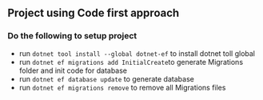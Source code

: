 ﻿## Project using Code first approach
### Do the following to setup project
* run ```dotnet tool install --global dotnet-ef``` to install dotnet toll global
* run ```dotnet ef migrations add InitialCreate```to generate Migrations folder and init code for database
* run ```dotnet ef database update``` to generate database
* run ```dotnet ef migrations remove``` to remove all Migrations files